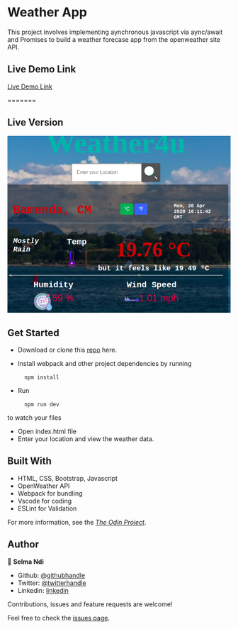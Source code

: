 # Weather App
This project involves implementing aynchronous javascript via aync/await and Promises to build a weather forecase app from the openweather site API.

## Live Demo Link

[Live Demo Link](https://raw.githack.com/Datagirlcmr/Weather-App/feature/dist/index.html)

=======

## Live Version

<img src='src/images/weatherapp.png' alt='weather app'>

## Get Started

- Download or clone this [repo](https://github.com/Datagirlcmr/Weather-App) here.
- Install webpack and other project dependencies by running

        npm install

- Run 

        npm run dev

to watch your files
- Open index.html file 
- Enter your location and view the weather data.

## Built With

- HTML, CSS, Bootstrap, Javascript
- OpenWeather API
- Webpack for bundling
- Vscode for coding
- ESLint for Validation


For more information, see the
[*The Odin Project*](https://www.theodinproject.com/courses/javascript/lessons/weather-app).

## Author

👤 **Selma Ndi**

- Github: [@githubhandle](https://github.com/Datagirlcmr)
- Twitter: [@twitterhandle](https://twitter.com/SelmaNdi)
- Linkedin: [linkedin](https://www.linkedin.com/in/selma-ndi-datagirl-imba-8976ab32/)


Contributions, issues and feature requests are welcome! 

Feel free to check the [issues page](https://github.com/Datagirlcmr/Weather-App/issues).